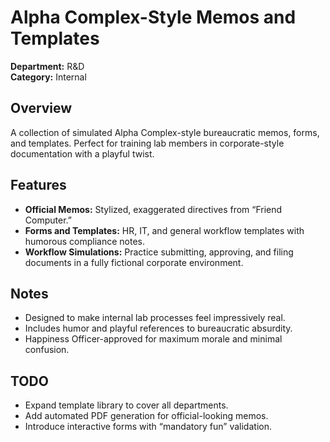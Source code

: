 # Alpha Complex-Style Memos and Templates

**Department:** R&D  
**Category:** Internal  

## Overview
A collection of simulated Alpha Complex-style bureaucratic memos, forms, and templates. Perfect for training lab members in corporate-style documentation with a playful twist.

## Features
- **Official Memos:** Stylized, exaggerated directives from “Friend Computer.”  
- **Forms and Templates:** HR, IT, and general workflow templates with humorous compliance notes.  
- **Workflow Simulations:** Practice submitting, approving, and filing documents in a fully fictional corporate environment.

## Notes
- Designed to make internal lab processes feel impressively real.  
- Includes humor and playful references to bureaucratic absurdity.  
- Happiness Officer-approved for maximum morale and minimal confusion.

## TODO
- Expand template library to cover all departments.  
- Add automated PDF generation for official-looking memos.  
- Introduce interactive forms with “mandatory fun” validation.
